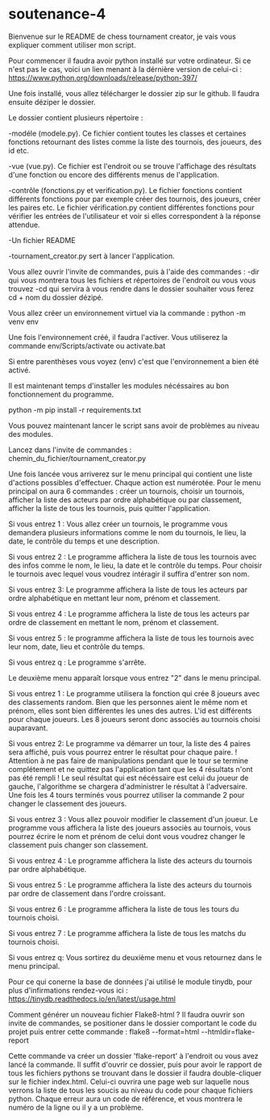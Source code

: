 # soutenance-4

Bienvenue sur le README de chess tournament creator, je vais vous expliquer comment utiliser mon script.

Pour commencer il faudra avoir python installé sur votre ordinateur. Si ce n'est pas le cas, voici un lien menant à la dérnière version de celui-ci :
https://www.python.org/downloads/release/python-397/

Une fois installé, vous allez télécharger le dossier zip sur le github.
Il faudra ensuite déziper le dossier.

Le dossier contient plusieurs répertoire :

-modéle (modele.py). Ce fichier contient toutes les classes et certaines fonctions retournant des listes comme la liste des tournois, des joueurs, des id etc.

-vue (vue.py). Ce fichier est l'endroit ou se trouve l'affichage des résultats d'une fonction ou encore des différents menus de l'application.

-contrôle (fonctions.py et verification.py). Le fichier fonctions contient différents fonctions pour par exemple créer des tournois, des joueurs, créer les paires etc. Le fichier vérification.py contient différentes fonctions pour vérifier les entrées de l'utilisateur et voir si elles correspondent à la réponse attendue.

-Un fichier README

-tournament_creator.py sert à lancer l'application.

Vous allez ouvrir l'invite de commandes, puis à l'aide des commandes :
-dir qui vous montrera tous les fichiers et répertoires de l'endroit ou vous vous trouvez
-cd qui servira à vous rendre dans le dossier souhaiter
vous ferez cd + nom du dossier dézipé.

Vous allez créer un environnement virtuel via la commande : python -m venv env 

Une fois l'environnement créé, il faudra l'activer.
Vous utiliserez la commande env/Scripts/activate ou activate.bat 

Si entre parenthèses vous voyez (env) c'est que l'environnement a bien été activé.

Il est maintenant temps d'installer les modules nécéssaires au bon fonctionnement du programme.

python -m pip install -r requirements.txt

Vous pouvez maintenant lancer le script sans avoir de problèmes au niveau des modules.

Lancez dans l'invite de commandes : chemin_du_fichier/tournament_creator.py

Une fois lancée vous arriverez sur le menu principal qui contient une liste d'actions possibles d'effectuer.
Chaque action est numérotée. Pour le menu principal on aura 6 commandes :
créer un tournois, choisir un tournois, afficher la liste des acteurs par ordre alphabétique ou par classement, afficher la liste de tous les tournois, puis quitter l'application.

Si vous entrez 1 :
Vous allez créer un tournois, le programme vous demandera plusieurs informations comme le nom du tournois, le lieu, la date, le contrôle du temps et une description.

Si vous entrez 2 :
Le programme affichera la liste de tous les tournois avec des infos comme le nom, le lieu, la date et le contrôle du temps.
Pour choisir le tournois avec lequel vous voudrez intéragir il suffira d'entrer son nom.

Si vous entrez 3:
Le programme affichera la liste de tous les acteurs par ordre alphabétique en mettant leur nom, prénom et classement.

Si vous entrez 4 :
Le programme affichera la liste de tous les acteurs par ordre de classement en mettant le nom, prénom et classement.

Si vous entrez 5 :
le programme affichera la liste de tous les tournois avec leur nom, date, lieu et contrôle du temps.

Si vous entrez q :
Le programme s'arrête.

Le deuxième menu apparaît lorsque vous entrez "2" dans le menu principal. 

Si vous entrez 1 :
Le programme utilisera la fonction qui crée 8 joueurs avec des classements random. Bien que les personnes aient le même nom et prénom, elles sont bien différentes les unes des autres. L'id est différents pour chaque joueurs. Les 8 joueurs seront donc associés au tournois choisi auparavant.

Si vous entrez 2:
Le programme va démarrer un tour, la liste des 4 paires sera affiché, puis vous pourrez entrer le résultat pour chaque paire.
! Attention à ne pas faire de manipulations pendant que le tour se termine complétement et ne quittez pas l'application tant que les 4 résultats n'ont pas été rempli !
Le seul résultat qui est nécéssaire est celui du joueur de gauche, l'algorithme se chargera d'administrer le résultat à l'adversaire. Une fois les 4 tours terminés vous pourrez utiliser la commande 2 pour changer le classement des joueurs.

Si vous entrez 3 :
Vous allez pouvoir modifier le classement d'un joueur. Le programme vous affichera la liste des joueurs associès au tournois, vous pourrez écrire le nom et prénom de celui dont vous voudrez changer le classement puis changer son classement.

Si vous entrez 4 :
Le programme affichera la liste des acteurs du tournois par ordre alphabétique.

Si vous entrez 5 :
Le programme affichera la liste des acteurs du tournois par ordre de classement dans l'ordre croissant.

Si vous entrez 6 :
Le programme affichera la liste de tous les tours du tournois choisi.

Si vous entrez 7 :
Le programme affichera la liste de tous les matchs du tournois choisi.

Si vous entrez q:
Vous sortirez du deuxième menu et vous retournez dans le menu principal.

Pour ce qui conerne la base de données j'ai utilisé le module tinydb, pour plus d'infirmations rendez-vous ici : https://tinydb.readthedocs.io/en/latest/usage.html

Comment générer un nouveau fichier Flake8-html ? Il faudra ouvrir son invite de commandes, se positioner dans le dossier comportant le code du projet puis 
entrer cette commande : flake8 --format=html --htmldir=flake-report

Cette commande va créer un dossier 'flake-report' à l'endroit ou vous avez lancé la commande.
Il suffit d'ouvrir ce dossier, puis pour avoir le rapport de tous les fichiers pythons se trouvant dans le dossier il faudra double-cliquer sur le fichier index.html.
Celui-ci ouvrira une page web sur laquelle nous verrons la liste de tous les soucis au niveau du code pour chaque fichiers python. Chaque erreur aura un code de référence, et vous montrera le numéro de la ligne ou il y a un problème.

